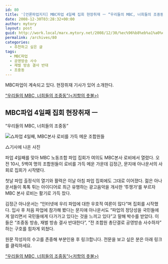 ```yaml
---
id: 80
title: '[언론파업지지] MBC파업 4일째 집회 현장취재 ㅡ “우리들의 MBC, 너희들의 조중동” (펌)'
date: 2008-12-30T03:28:32+00:00
author: mytory
layout: post
guid: http://work.local/marx.mytory.net/2008/12/30/%ec%96%b8%eb%a1%a0%ed%8c%8c%ec%97%85%ec%a7%80%ec%a7%80-mbc%ed%8c%8c%ec%97%85-4%ec%9d%bc%ec%a7%b8-%ec%a7%91%ed%9a%8c-%ed%98%84%ec%9e%a5%ec%b7%a8%ec%9e%ac-%e3%85%a1-%ec%9a%b0%eb%a6%ac%eb%93%a4/
permalink: /archives/80
categories:
  - 추천하고 싶은 글
tags:
  - MBC파업
  - 공영방송 사수
  - 재벌 방송 결사 반대
  - 조중동
---
```

<div class="gray-textbox">
  <p>
    MBC파업이 계속되고 있다. 현장취재 기사가 있어 소개한다.
  </p>
  
  <p class="link">
    <a href="http://wspaper.org/0_view.php?urn=cor12-mbc-strike-4th-day" target="_blank" title="기사 원문으로 이동합니다">“우리들의 MBC, 너희들의 조중동”(&lt;저항의 촛불&gt;)</a>
  </p>
</div>

## MBC파업 4일째 집회 현장취재 ㅡ   
“우리들의 MBC, 너희들의 조중동”

<div class="imageblock center">
  <img src="http://cfs13.tistory.com/image/1/tistory/2008/12/30/12/20/4959936120bec" title="△파업 4일째, MBC본사 로비를 가득 메운 조합원들" /></p> 
  
  <div class="cap1">
    △기사에 나온 사진
  </div>
</div>

파업 4일째를 맞아 MBC 노동조합 파업 집회가 여의도 MBC본사 로비에서 열렸다. 오전 10시, 5백여 명의 조합원들이 로비를 가득 메운 가운데 김정근, 문지애 아나운서의 사회로 집회가 시작됐다.

첫날 파업 출정식의 열기와 활력은 이날 아침 파업 집회에도 그대로 이어졌다. 젊은 아나운서들이 톡톡 튀는 아이디어로 최근 유행하는 광고음악을 개사한 ‘투쟁가’를 부르자 MBC 본사 로비는 활기로 가득 찼다.

김정근 아나운서는 “인터넷에 우리 파업에 대한 우호적 여론이 많다”며 집회를 시작했다. 입사 후 처음 파업에 참가해 봤다는 문지애 아나운서도 “파업의 정당성을 국민들에게 알리면서 국민들에게 다가가고 있다는 것을 느끼고 있다”고 말해 박수를 받았다. 이들은 “조중동 방송, 재벌 방송 결사 반대한다”, “전 조합원 총단결로 공영방송 사수하자” 하는 구호를 힘차게 외쳤다.

<div class="gray-textbox">
  <p>
    원문 작성자의 수고를 존중해 부분인용 후 링크합니다. 전문을 보고 싶은 분은 아래 링크를 클릭하세요.
  </p>
  
  <p class="link">
    <a href="http://wspaper.org/0_view.php?urn=cor12-mbc-strike-4th-day" target="_blank" title="기사 원문으로 이동합니다">“우리들의 MBC, 너희들의 조중동”(&lt;저항의 촛불&gt;)</a>
  </p>
</div>